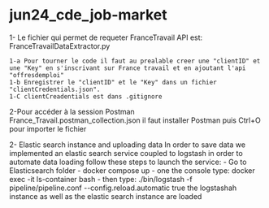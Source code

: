 # jun24_cde_job-market



1- Le fichier qui permet de requeter FranceTravail API est: FranceTravailDataExtractor.py

    1-a Pour tourner le code il faut au prealable creer une "clientID" et une "Key" en s'inscrivant sur France travail et en ajoutant l'api "offresdemploi"
    1-b Enregistrer le "clientID" et le "Key" dans un fichier "clientCredentials.json". 
    1-C clientCreadentials est dans .gitignore 


2-Pour accéder à la session Postman France_Travail.postman_collection.json il faut installer Postman puis Ctrl+O pour importer le fichier


2- Elastic search instance and uploading data
In order to save data we implemented an elastic search service coupled to logstash in order to automate data loading 
follow these steps to launch the service:
    - Go to Elasticsearch folder
    - docker compose up
    - one the console type: docker exec -it ls-container bash
    - then type: ./bin/logstash -f pipeline/pipeline.conf --config.reload.automatic true 
    the logstashah instance as well as the elastic search instance are loaded
